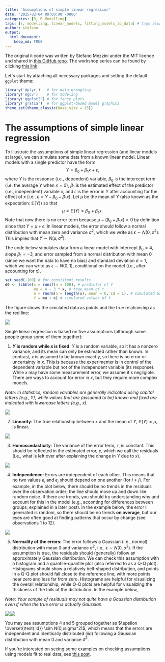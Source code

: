 ```yaml
---
title: 'Assumptions of simple linear regression'
date: '2025-02-04 09:00:00 -0800'
categories: [R, R_Modelling]
tags: [r, modelling, linear_models, fitting_models_to_data] # tags always lowercase
author: stefano
output: 
  html_document:
    keep_md: TRUE
---
```




The original `R` code was written by Stefano Mezzini under the MIT licence and shared in [this GitHub repo](https://github.com/csc-ubc-okanagan/ubco-csc-modeling-workshop/tree/main). The workshop series can be found by clicking [this link](https://events.ok.ubc.ca/series/fitting-models-to-data-not-data-to-models-workshop-series/).

Let's start by attaching all necessary packages and setting the default `ggplot` theme:


``` r
library('dplyr')   # for data wrangling
library('mgcv')    # for modeling
library('ggplot2') # for fancy plots
library('gratia')  # for ggplot-based model graphics
theme_set(theme_classic(base_size = 15))
```

# The assumptions of simple linear regression

To illustrate the assumptions of simple linear regression (and linear models at large), we can simulate some data from a known linear model. Linear models with a single predictor have the form $$Y = \beta_0 + \beta_1 x + \epsilon,$$ where $Y$ is the response (i.e., dependent) variable, $\beta_0$ is the intercept term (i.e. the average $Y$ when $x = 0$), $\beta_1$ is the estimated effect of the predictor (i.e., independent) variable $x$, and $\epsilon$ is the error in $Y$ after accounting for the effect of $x$ (i.e., $\epsilon = Y - \beta_0 - \beta_1 x$). Let $\mu$ be the mean of $Y$ (also known as the expectation: $\mathbb E(Y)$) so that $$\mu = \mathbb E(Y) = \beta_0 + \beta_1 x.$$ Note that now there is no error term because $\mu - (\beta_0 + \beta_1 x) = 0$ by definition since that $Y = \mu + \epsilon$. In linear models, the error should follow a normal distribution with mean zero and variance $\sigma^2$, which we write as $\epsilon \sim N(0, \sigma^2)$. This implies that $Y \sim N(\mu, \sigma^2)$.

The code below simulates data from a linear model with intercept $\beta_0 = 4$, slope $\beta_1 = -3$, and error sampled from a normal distribution with mean 0 (since we want the data to have no bias) and standard deviation $\sigma = 1$, which we can write as $\epsilon \sim N(0, 1)$, conditional on the model (i.e., after accounting for $x$).


``` r
set.seed(-100) # for consistent results
d0 <- tibble(x = runif(n = 100), # predictor of Y
             mu = 4 - 3 * x, # true mean of Y
             e = rnorm(n = length(x), mean = 0, sd = 1), # simulated Gaussian error
             Y = mu + e) # simulated values of Y
```

The figure shows the simulated data as points and the true relationship as the red line:

![](/figures/2025-02-04-assumptions-of-simple-linear-regression/figure-html/unnamed-chunk-4-1.png)<!-- -->

Single linear regression is based on five assumptions (although some people group some of them together):

1. **$Y$ is random while $x$ is fixed**: $Y$ is a random variable, so it has a nonzero variance, and its mean can only be estimated rather than known. In contrast, $x$ is assumed to be known exactly, so there is no error or uncertainty in $x$. This is because the experimenter is in control of the dependent variable but not of the independent variable (its response). While $x$ may have some measurement error, we assume it's negligible. There are ways to account for error in $x$, but they require more complex models.

*Note: In statistics, random variables are generally indicated using capital letters (e.g., $Y$), while values that are (assumed to be) known and fixed are indicated with lowercase letters (e.g., $x$).*

![](/figures/2025-02-04-assumptions-of-simple-linear-regression/figure-html/unnamed-chunk-5-1.png)<!-- -->

2. **Linearity**: The true relationship between $x$ and the mean of $Y$, $\mathbb E(Y) = \mu,$ is linear.

![](/figures/2025-02-04-assumptions-of-simple-linear-regression/figure-html/unnamed-chunk-6-1.png)<!-- -->

3. **Homoscedasticity**: The variance of the error term, $\epsilon$, is constant. This should be reflected in the estimated error, $e$, which we call the residuals (i.e., what is left over after explaining the change in $Y$ due to $x$).

![](/figures/2025-02-04-assumptions-of-simple-linear-regression/figure-html/unnamed-chunk-7-1.png)<!-- -->

4. **Independence**: Errors are independent of each other. This means that no two values $e_i$ and $e_j$ should depend on one another (for $i \ne j$). For example, in the plot below, there should be no trends in the residuals over the observation order; the line should move up and down like random noise. If there are trends, you should try understanding why and account for this in the model (e.g., acconting for differences between groups; explained in a later post). In the example below, the error I generated is random, so there should be no trends **on average**, but our eyes are often good at finding patterns that occur by change (see observations 1 to 12).

![](/figures/2025-02-04-assumptions-of-simple-linear-regression/figure-html/unnamed-chunk-8-1.png)<!-- -->

5. **Normality of the errors**: The error follows a Gaussian (i.e., normal) distribution with mean 0 and variance $\sigma^2$, i.e., $\epsilon \sim N(0, \sigma^2)$. If the assumption is true, the residuals should (generally) follow an approximately Gaussian distribution. We can check this assumption with a histogram and a quantile-quantile plot (also referred to as a Q-Q plot). Histograms should show a relatively bell-shaped distribution, and points in a Q-Q plot should fall close to the reference line, with more points near zero and less far from zero. Histograms are helpful for visualizing the overall relationship, while Q-Q plots are helpful for visualizing the thickness of the tails of the distribution. In the example below, 

*Note: Your sample of residuals may not quite have a Gaussian distribution even if when the true error is actually Gaussian.*

![](/figures/2025-02-04-assumptions-of-simple-linear-regression/figure-html/unnamed-chunk-9-1.png)<!-- -->![](/figures/2025-02-04-assumptions-of-simple-linear-regression/figure-html/unnamed-chunk-9-2.png)<!-- -->

You may see assumptions 4 and 5 grouped together as $\epsilon \overset{\text{iid}} \sim N(0,\sigma^2)$, which means that the errors are independent and identically distributed (iid) following a Gaussian distribution with mean 0 and variance $\sigma^2$.

If you're interested on seeing some examples on checking assumptions using models fit to real data, see [this post]().
